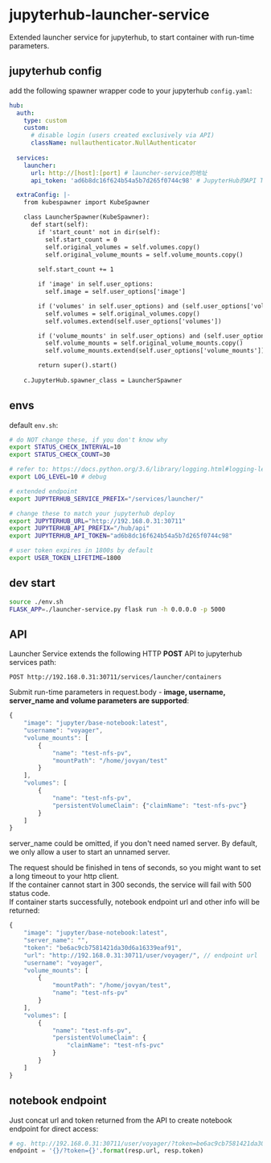 # jupyterhub-launcher-service

Extended launcher service for jupyterhub, to start container with run-time parameters.  

## jupyterhub config

add the following spawner wrapper code to your jupyterhub ```config.yaml```:  

```yaml
hub:
  auth:
    type: custom
    custom:
      # disable login (users created exclusively via API)
      className: nullauthenticator.NullAuthenticator
        
  services:
    launcher:
      url: http://[host]:[port] # launcher-service的地址
      api_token: 'ad6b8dc16f624b54a5b7d265f0744c98' # JupyterHub的API Token，需要使用管理员帐号申请，要与launcher-service环境变量的配置对应

  extraConfig: |-
    from kubespawner import KubeSpawner

    class LauncherSpawner(KubeSpawner):
      def start(self):
        if 'start_count' not in dir(self):
          self.start_count = 0
          self.original_volumes = self.volumes.copy()
          self.original_volume_mounts = self.volume_mounts.copy()
        
        self.start_count += 1

        if 'image' in self.user_options:
          self.image = self.user_options['image']

        if ('volumes' in self.user_options) and (self.user_options['volumes'] is not None):
          self.volumes = self.original_volumes.copy()
          self.volumes.extend(self.user_options['volumes'])

        if ('volume_mounts' in self.user_options) and (self.user_options['volume_mounts'] is not None):
          self.volume_mounts = self.original_volume_mounts.copy()
          self.volume_mounts.extend(self.user_options['volume_mounts'])

        return super().start()
    
    c.JupyterHub.spawner_class = LauncherSpawner
```

## envs

default ```env.sh```:  

```sh
# do NOT change these, if you don't know why
export STATUS_CHECK_INTERVAL=10
export STATUS_CHECK_COUNT=30

# refer to: https://docs.python.org/3.6/library/logging.html#logging-levels
export LOG_LEVEL=10 # debug

# extended endpoint
export JUPYTERHUB_SERVICE_PREFIX="/services/launcher/"

# change these to match your jupyterhub deploy
export JUPYTERHUB_URL="http://192.168.0.31:30711"
export JUPYTERHUB_API_PREFIX="/hub/api"
export JUPYTERHUB_API_TOKEN="ad6b8dc16f624b54a5b7d265f0744c98"

# user token expires in 1800s by default
export USER_TOKEN_LIFETIME=1800
```

## dev start

```sh
source ./env.sh
FLASK_APP=./launcher-service.py flask run -h 0.0.0.0 -p 5000
```

## API

Launcher Service extends the following HTTP **POST** API to jupyterhub services path:  

```
POST http://192.168.0.31:30711/services/launcher/containers
```

Submit run-time parameters in request.body - **image, username, server_name and volume parameters are supported**:  

```js
{
    "image": "jupyter/base-notebook:latest",
    "username": "voyager",
    "volume_mounts": [
        {
            "name": "test-nfs-pv",
            "mountPath": "/home/jovyan/test"
        }
    ],
    "volumes": [
        {
            "name": "test-nfs-pv",
            "persistentVolumeClaim": {"claimName": "test-nfs-pvc"}
        }
    ]
}
```

server_name could be omitted, if you don't need named server. By default, we only allow a user to start an unnamed server.  
  
The request should be finished in tens of seconds, so you might want to set a long timeout to your http client.  
If the container cannot start in 300 seconds, the service will fail with 500 status code.  
If container starts successfully, notebook endpoint url and other info will be returned:  

```js
{
    "image": "jupyter/base-notebook:latest",
    "server_name": "",
    "token": "be6ac9cb7581421da30d6a16339eaf91",
    "url": "http://192.168.0.31:30711/user/voyager/", // endpoint url
    "username": "voyager",
    "volume_mounts": [
        {
            "mountPath": "/home/jovyan/test",
            "name": "test-nfs-pv"
        }
    ],
    "volumes": [
        {
            "name": "test-nfs-pv",
            "persistentVolumeClaim": {
                "claimName": "test-nfs-pvc"
            }
        }
    ]
}
```

## notebook endpoint

Just concat url and token returned from the API to create notebook endpoint for direct access:  

```py
# eg. http://192.168.0.31:30711/user/voyager/?token=be6ac9cb7581421da30d6a16339eaf91
endpoint = '{}/?token={}'.format(resp.url, resp.token)
```
